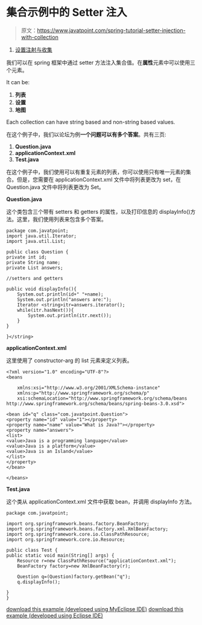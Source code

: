 # 集合示例中的 Setter 注入

> 原文：<https://www.javatpoint.com/spring-tutorial-setter-injection-with-collection>

1.  [设置注射与收集](#)

我们可以在 spring 框架中通过 setter 方法注入集合值。在**属性**元素中可以使用三个元素。

It can be:

1.  **列表**
2.  **设置**
3.  **地图**

Each collection can have string based and non-string based values.

在这个例子中，我们以论坛为例**一个问题可以有多个答案**。共有三页:

1.  **Question.java**
2.  **applicationContext.xml**
3.  **Test.java**

在这个例子中，我们使用可以有重复元素的列表，你可以使用只有唯一元素的集合。但是，您需要在 applicationContext.xml 文件中将列表更改为 set，在 Question.java 文件中将列表更改为 Set。

**Question.java**

这个类包含三个带有 setters 和 getters 的属性，以及打印信息的 displayInfo()方法。这里，我们使用列表来包含多个答案。

```
package com.javatpoint;
import java.util.Iterator;
import java.util.List;

public class Question {
private int id;
private String name;
private List answers;

//setters and getters

public void displayInfo(){
	System.out.println(id+" "+name);
	System.out.println("answers are:");
	Iterator <string>itr=answers.iterator();
	while(itr.hasNext()){
		System.out.println(itr.next());
	}
}

}</string> 
```

**applicationContext.xml**

这里使用了 constructor-arg 的 list 元素来定义列表。

```
<?xml version="1.0" encoding="UTF-8"?>
<beans

	xmlns:xsi="http://www.w3.org/2001/XMLSchema-instance"
	xmlns:p="http://www.springframework.org/schema/p"
	xsi:schemaLocation="http://www.springframework.org/schema/beans 
http://www.springframework.org/schema/beans/spring-beans-3.0.xsd">

<bean id="q" class="com.javatpoint.Question">
<property name="id" value="1"></property>
<property name="name" value="What is Java?"></property>
<property name="answers">
<list>
<value>Java is a programming language</value>
<value>Java is a platform</value>
<value>Java is an Island</value>
</list>
</property>
</bean>

</beans>

```

**Test.java**

这个类从 applicationContext.xml 文件中获取 bean，并调用 displayInfo 方法。

```
package com.javatpoint;

import org.springframework.beans.factory.BeanFactory;
import org.springframework.beans.factory.xml.XmlBeanFactory;
import org.springframework.core.io.ClassPathResource;
import org.springframework.core.io.Resource;

public class Test {
public static void main(String[] args) {
	Resource r=new ClassPathResource("applicationContext.xml");
	BeanFactory factory=new XmlBeanFactory(r);

	Question q=(Question)factory.getBean("q");
	q.displayInfo();

}
}

```

[download this example (developed using MyEclipse IDE)](https://static.javatpoint.com/src/sp/si3.zip)
[download this example (developed using Eclipse IDE)](https://static.javatpoint.com/src/sp/eclipse/si3.zip)